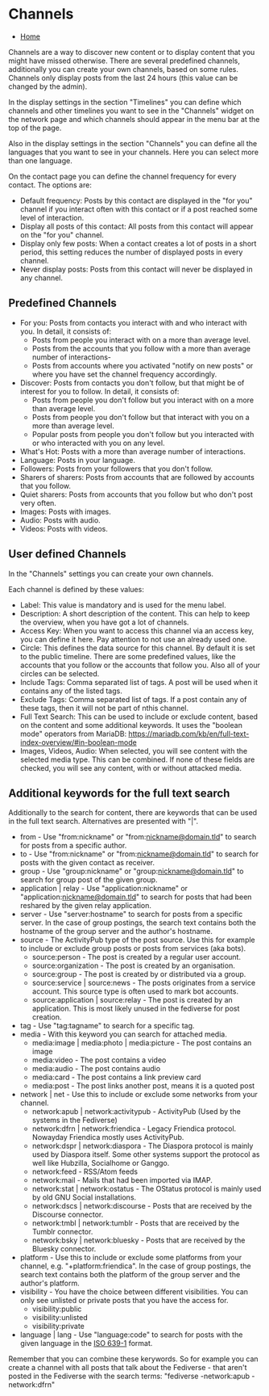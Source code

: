 Channels
=====

* [Home](help)

Channels are a way to discover new content or to display content that you might have missed otherwise.
There are several predefined channels, additionally you can create your own channels, based on some rules.
Channels only display posts from the last 24 hours (this value can be changed by the admin).

In the display settings in the section "Timelines" you can define which channels and other timelines you want to see in the "Channels" widget on the network page and which channels should appear in the menu bar at the top of the page.

Also in the display settings in the section "Channels" you can define all the languages that you want to see in your channels. Here you can select more than one language.

On the contact page you can define the channel frequency for every contact. The options are:

* Default frequency: Posts by this contact are displayed in the "for you" channel if you interact often with this contact or if a post reached some level of interaction.
* Display all posts of this contact: All posts from this contact will appear on the "for you" channel.
* Display only few posts: When a contact creates a lot of posts in a short period, this setting reduces the number of displayed posts in every channel.
* Never display posts: Posts from this contact will never be displayed in any channel.

Predefined Channels
---

* For you: Posts from contacts you interact with and who interact with you. In detail, it consists of:
    * Posts from people you interact with on a more than average level.
    * Posts from the accounts that you follow with a more than average number of interactions-
    * Posts from accounts where you activated "notify on new posts" or where you have set the channel frequency accordingly.
* Discover: Posts from contacts you don't follow, but that might be of interest for you to follow. In detail, it consists of:
    * Posts from people you don't follow but you interact with on a more than average level.
    * Posts from people you don't follow but that interact with you on a more than average level.
    * Popular posts from people you don't follow but you interacted with or who interacted with you on any level.
* What's Hot: Posts with a more than average number of interactions.
* Language: Posts in your language.
* Followers: Posts from your followers that you don't follow.
* Sharers of sharers: Posts from accounts that are followed by accounts that you follow.
* Quiet sharers: Posts from accounts that you follow but who don't post very often.
* Images: Posts with images.
* Audio: Posts with audio.
* Videos: Posts with videos.

User defined Channels
---

In the "Channels" settings you can create your own channels.

Each channel is defined by these values:

* Label: This value is mandatory and is used for the menu label.
* Description: A short description of the content. This can help to keep the overview, when you have got a lot of channels.
* Access Key: When you want to access this channel via an access key, you can define it here. Pay attention to not use an already used one.
* Circle: This defines the data source for this channel. By default it is set to the public timeline. There are some predefined values, like the accounts that you follow or the accounts that follow you. Also all of your circles can be selected. 
* Include Tags: Comma separated list of tags. A post will be used when it contains any of the listed tags.
* Exclude Tags: Comma separated list of tags. If a post contain any of these tags, then it will not be part of nthis channel.
* Full Text Search: This can be used to include or exclude content, based on the content and some additional keywords. It uses the "boolean mode" operators from MariaDB: https://mariadb.com/kb/en/full-text-index-overview/#in-boolean-mode
* Images, Videos, Audio: When selected, you will see content with the selected media type. This can be combined. If none of these fields are checked, you will see any content, with or without attacked media.

Additional keywords for the full text search
---

Additionally to the search for content, there are keywords that can be used in the full text search.
Alternatives are presented with "|".

* from - Use "from:nickname" or "from:nickname@domain.tld" to search for posts from a specific author.
* to - Use "from:nickname" or "from:nickname@domain.tld" to search for posts with the given contact as receiver.
* group - Use "group:nickname" or "group:nickname@domain.tld" to search for group post of the given group.
* application | relay - Use "application:nickname" or "application:nickname@domain.tld" to search for posts that had been reshared by the given relay application.
* server - Use "server:hostname" to search for posts from a specific server. In the case of group postings, the search text contains both the hostname of the group server and the author's hostname.
* source - The ActivityPub type of the post source. Use this for example to include or exclude group posts or posts from services (aka bots).
    * source:person - The post is created by a regular user account.
    * source:organization - The post is created by an organisation.
    * source:group - The post is created by or distributed via a group.
    * source:service | source:news - The posts originates from a service account. This source type is often used to mark bot accounts.
    * source:application | source:relay - The post is created by an application. This is most likely unused in the fediverse for post creation.
* tag - Use "tag:tagname" to search for a specific tag.
* media - With this keyword you can search for attached media.
    * media:image | media:photo | media:picture - The post contains an image
    * media:video - The post contains a video
    * media:audio - The post contains audio
    * media:card - The post contains a link preview card
    * media:post - The post links another post, means it is a quoted post
* network | net - Use this to include or exclude some networks from your channel.
    * network:apub | network:activitypub - ActivityPub (Used by the systems in the Fediverse)
    * network:dfrn | network:friendica - Legacy Friendica protocol. Nowayday Friendica mostly uses ActivityPub.
    * network:dspr | network:diaspora - The Diaspora protocol is mainly used by Diaspora itself. Some other systems support the protocol as well like Hubzilla, Socialhome or Ganggo.
    * network:feed - RSS/Atom feeds
    * network:mail - Mails that had been imported via IMAP.
    * network:stat | network:ostatus - The OStatus protocol is mainly used by old GNU Social installations.
    * network:dscs | network:discourse - Posts that are received by the Discourse connector.
    * network:tmbl | network:tumblr - Posts that are received by the Tumblr connector.
    * network:bsky | network:bluesky - Posts that are received by the Bluesky connector.
* platform - Use this to include or exclude some platforms from your channel, e.g. "+platform:friendica". In the case of group postings, the search text contains both the platform of the group server and the author's platform.
* visibility - You have the choice between different visibilities. You can only see unlisted or private posts that you have the access for.
    * visibility:public
    * visibility:unlisted
    * visibility:private
* language | lang - Use "language:code" to search for posts with the given language in the [ISO 639-1](https://en.wikipedia.org/wiki/ISO_639-1) format. 

Remember that you can combine these kerywords.
So for example you can create a channel with all posts that talk about the Fediverse - that aren't posted in the Fediverse with the search terms: "fediverse -network:apub -network:dfrn"